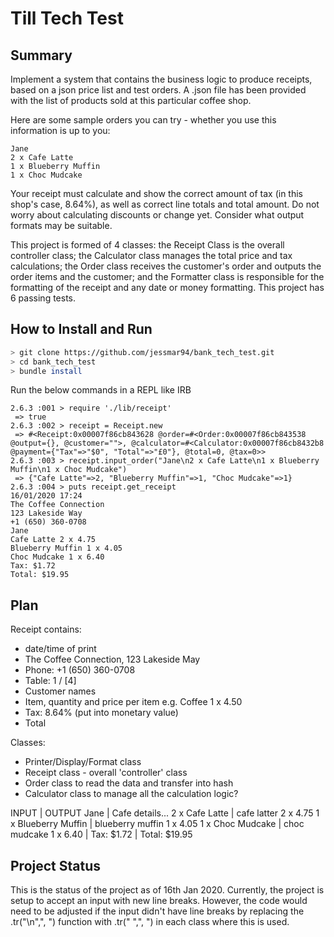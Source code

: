 # Till Tech Test
## Summary
Implement a system that contains the business logic to produce receipts, based on a json price list and test orders. A .json file has been provided with the list of products sold at this particular coffee shop.

Here are some sample orders you can try - whether you use this information is up to you:
```
Jane
2 x Cafe Latte
1 x Blueberry Muffin
1 x Choc Mudcake
```

Your receipt must calculate and show the correct amount of tax (in this shop's case, 8.64%), as well as correct line totals and total amount. Do not worry about calculating discounts or change yet. Consider what output formats may be suitable.

This project is formed of 4 classes: the Receipt Class is the overall controller class; the Calculator class manages the total price and tax calculations; the Order class receives the customer's order and outputs the order items and the customer; and the Formatter class is responsible for the formatting of the receipt and any date or money formatting. This project has 6 passing tests. 

## How to Install and Run
```bash
> git clone https://github.com/jessmar94/bank_tech_test.git
> cd bank_tech_test
> bundle install
```
Run the below commands in a REPL like IRB
```
2.6.3 :001 > require './lib/receipt'
 => true
2.6.3 :002 > receipt = Receipt.new
 => #<Receipt:0x00007f86cb843628 @order=#<Order:0x00007f86cb843538 @output={}, @customer="">, @calculator=#<Calculator:0x00007f86cb8432b8 @payment={"Tax"=>"$0", "Total"=>"£0"}, @total=0, @tax=0>>
2.6.3 :003 > receipt.input_order("Jane\n2 x Cafe Latte\n1 x Blueberry Muffin\n1 x Choc Mudcake")
 => {"Cafe Latte"=>2, "Blueberry Muffin"=>1, "Choc Mudcake"=>1}
2.6.3 :004 > puts receipt.get_receipt
16/01/2020 17:24
The Coffee Connection
123 Lakeside Way
+1 (650) 360-0708
Jane
Cafe Latte 2 x 4.75
Blueberry Muffin 1 x 4.05
Choc Mudcake 1 x 6.40
Tax: $1.72
Total: $19.95
```

## Plan
Receipt contains:
- date/time of print
- The Coffee Connection, 123 Lakeside May
- Phone: +1 (650) 360-0708
- Table: 1 / [4]
- Customer names
- Item, quantity and price per item e.g. Coffee   1 x 4.50
- Tax: 8.64% (put into monetary value)
- Total

Classes:
- Printer/Display/Format class
- Receipt class - overall 'controller' class
- Order class to read the data and transfer into hash
- Calculator class to manage all the calculation logic?

INPUT     | OUTPUT
Jane                     | Cafe details...
2 x Cafe Latte           | cafe latter 2 x 4.75
1 x Blueberry Muffin     | blueberry muffin 1 x 4.05
1 x Choc Mudcake         | choc mudcake 1 x 6.40
                         | Tax: $1.72
                         | Total: $19.95
                         
 ## Project Status 
 This is the status of the project as of 16th Jan 2020. Currently, the project is setup to accept an input with new line breaks. However, the code would need to be adjusted if the input didn't have line breaks by replacing the .tr("\n",", ") function with .tr(" ",", ") in each class where this is used. 
